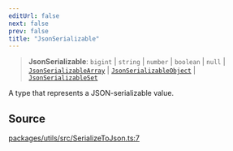 ```yaml
---
editUrl: false
next: false
prev: false
title: "JsonSerializable"
---
```


> **JsonSerializable**: `bigint` \| `string` \| `number` \| `boolean` \| `null` \| [`JsonSerializableArray`](/reference/tevm/utils/type-aliases/jsonserializablearray/) \| [`JsonSerializableObject`](/reference/tevm/utils/type-aliases/jsonserializableobject/) \| [`JsonSerializableSet`](/reference/tevm/utils/type-aliases/jsonserializableset/)

A type that represents a JSON-serializable value.

## Source

[packages/utils/src/SerializeToJson.ts:7](https://github.com/evmts/tevm-monorepo/blob/main/packages/utils/src/SerializeToJson.ts#L7)
